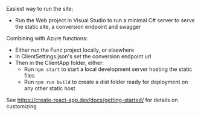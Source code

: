 Easiest way to run the site:
* Run the Web project in Visual Studio to run a minimal C# server to serve the static site, a conversion endpoint and swagger

Combining with Azure functions:
* Either run the Func project locally, or elsewhere
* In ClientSettings.json's set the conversion endpoint url
* Then in the ClientApp folder, either:
  * Run `npm start` to start a local development server hosting the static files
  * Run `npm run build` to create a dist folder ready for deployment on any other static host

See https://create-react-app.dev/docs/getting-started/ for details on customizing